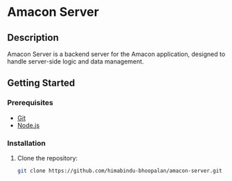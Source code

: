 # Amacon Server

## Description

Amacon Server is a backend server for the Amacon application, designed to handle server-side logic and data management. 

## Getting Started

### Prerequisites

- [Git](https://git-scm.com/)
- [Node.js](https://nodejs.org/)

### Installation

1. Clone the repository:

   ```sh
   git clone https://github.com/himabindu-bhoopalan/amacon-server.git
